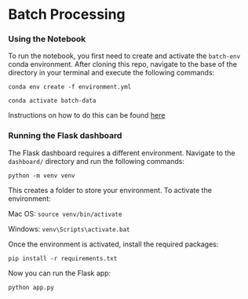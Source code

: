 # Batch Processing

### Using the Notebook
To run the notebook, you first need to create and activate the `batch-env` conda environment. After cloning this repo, navigate to the base of the directory in your terminal and execute the following commands:

```conda env create -f environment.yml```

```conda activate batch-data```

Instructions on how to do this can be found [here](https://docs.conda.io/projects/conda/en/latest/user-guide/tasks/manage-environments.html)

### Running the Flask dashboard

The Flask dashboard requires a different environment. Navigate to the `dashboard/` directory and run the following commands:

```python -m venv venv```

This creates a folder to store your environment. To activate the environment:

Mac OS: ```source venv/bin/activate```

Windows: ```venv\Scripts\activate.bat```

Once the environment is activated, install the required packages:

```pip install -r requirements.txt```

Now you can run the Flask app:

```python app.py```